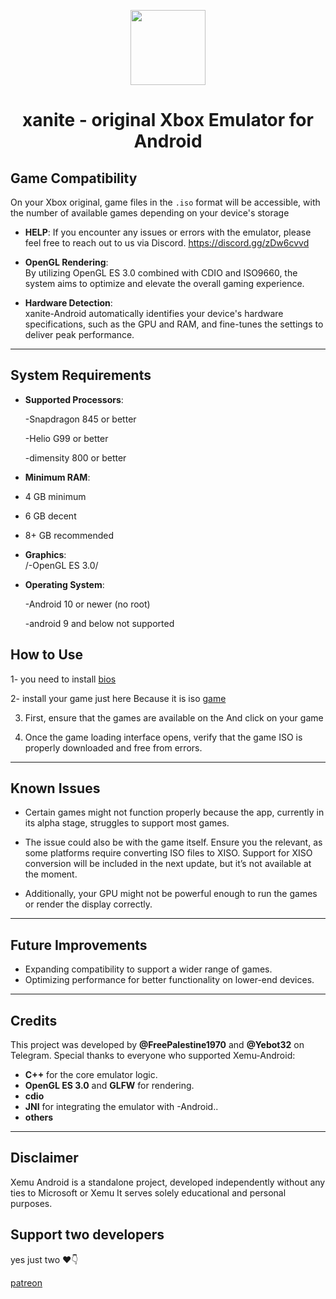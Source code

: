 <p align="center">
    <a href="https://github.com/dev-Ali2008/xanite-original-android/blob/9f44a642d546793253395ae20c7f6a38e1fd9151/Xanite%20original.png">
        <img height="120px" src="https://github.com/dev-Ali2008/xanite-original-android/blob/9f44a642d546793253395ae20c7f6a38e1fd9151/Xanite%20original.png" />
    </a>
</p>

<h1 align="center"> xanite - original Xbox Emulator for Android</h1>

## Game Compatibility

On your Xbox original, game files in the `.iso` format will be accessible, with the number of available games depending on your device's storage

- **HELP**:
If you encounter any issues or errors with the emulator,
please feel free to
reach out to us via Discord.
https://discord.gg/zDw6cvvd

- **OpenGL Rendering**:  
By utilizing OpenGL ES 3.0 combined with CDIO and ISO9660, the system aims to optimize and elevate the overall gaming experience.

- **Hardware Detection**:  
xanite-Android automatically identifies your device's hardware specifications, such as the GPU and RAM, and fine-tunes the settings to deliver peak performance.

---

## System Requirements

- **Supported Processors**:
  
  -Snapdragon 845 or better
   
  -Helio G99 or better

  -dimensity 800 or better

- **Minimum RAM**:
  
- 4 GB minimum

- 6 GB decent 

- 8+ GB recommended

- **Graphics**:  
 /-OpenGL ES 3.0/

- **Operating System**:  

  -Android 10 or newer (no root)

  -android 9 and below not supported

## How to Use

1- you need to install 
<a href="https://www.mediafire.com/file/1px5bm6wxwgknu0/XEMU_ANDROID_FILES.zip/file">bios</a>
&nbsp;&nbsp; &nbsp;&nbsp;

2- install your game just here Because it is iso <a href="https://github.com/dev-Ali2008/Xemu-android/blob/main/Game.md">game</a>
&nbsp;&nbsp; &nbsp;&nbsp;

3. First, ensure that the games are available on the And click on your game

4. Once the game loading interface opens, verify that the game ISO is properly downloaded and free from errors.

---
## Known Issues

 - Certain games might not function properly because the app, currently in its alpha stage, struggles to support most games.

- The issue could also be with the game itself. Ensure you the relevant, as some platforms require converting ISO files to XISO. Support for XISO conversion will be included in the next update, but it’s not available at the moment.
  
- Additionally, your GPU might not be powerful enough to run the games or render the display correctly.  

---

## Future Improvements

- Expanding compatibility to support a wider range of games.  
- Optimizing performance for better functionality on lower-end devices.  

---

## Credits
This project was developed by **@FreePalestine1970** and **@Yebot32** on Telegram. Special thanks to everyone who supported Xemu-Android:


- **C++** for the core emulator logic.
- **OpenGL ES 3.0** and **GLFW** for rendering.
- **cdio** 
- **JNI** for integrating the emulator with -Android..
- **others**
---

## Disclaimer
Xemu Android is a standalone project, developed independently without any ties to Microsoft or Xemu It serves solely educational and personal purposes.

## Support two developers 

yes just two ❤️👇

<a href="https://www.patreon.com/c/xemu_android/posts">patreon</a>
&nbsp;&nbsp; &nbsp;&nbsp;
